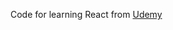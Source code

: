 Code for learning React from [Udemy](https://www.udemy.com/course/react-the-complete-guide-incl-redux)